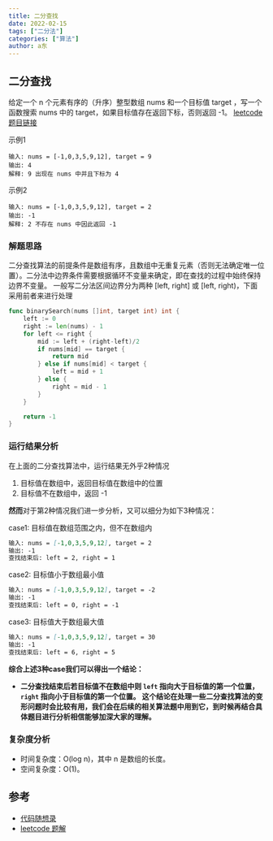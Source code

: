 ```yaml
---
title: 二分查找
date: 2022-02-15
tags: ["二分法"]
categories: ["算法"]
author: a东
---
```


## 二分查找
给定一个 n 个元素有序的（升序）整型数组 nums 和一个目标值 target  ，写一个函数搜索 nums 中的 target，如果目标值存在返回下标，否则返回 -1。
[ leetcode 题目链接](https://leetcode-cn.com/problems/binary-search/)

示例1
```
输入: nums = [-1,0,3,5,9,12], target = 9     
输出: 4       
解释: 9 出现在 nums 中并且下标为 4    
```

示例2
```
输入: nums = [-1,0,3,5,9,12], target = 2     
输出: -1        
解释: 2 不存在 nums 中因此返回 -1    
```
<!-- more -->

### 解题思路
二分查找算法的前提条件是数组有序，且数组中无重复元素（否则无法确定唯一位置）。二分法中边界条件需要根据循环不变量来确定，即在查找的过程中始终保持边界不变量。
一般写二分法区间边界分为两种 [left, right] 或 [left, right)，下面采用前者来进行处理

```go
func binarySearch(nums []int, target int) int {
	left := 0
	right := len(nums) - 1
	for left <= right {
		mid := left + (right-left)/2
		if nums[mid] == target {
			return mid
		} else if nums[mid] < target {
			left = mid + 1
		} else {
			right = mid - 1
		}
	}

	return -1
}
```

### 运行结果分析
在上面的二分查找算法中，运行结果无外乎2种情况
1. 目标值在数组中，返回目标值在数组中的位置
2. 目标值不在数组中，返回 -1

**然而**对于第2种情况我们进一步分析，又可以细分为如下3种情况：

case1: 目标值在数组范围之内，但不在数组内
```markdown
输入: nums = [-1,0,3,5,9,12], target = 2     
输出: -1
查找结束后: left = 2, right = 1
```

case2: 目标值小于数组最小值
```markdown
输入: nums = [-1,0,3,5,9,12], target = -2     
输出: -1
查找结束后: left = 0, right = -1
```

case3: 目标值大于数组最大值
```markdown
输入: nums = [-1,0,3,5,9,12], target = 30     
输出: -1
查找结束后: left = 6, right = 5
```

**综合上述3种case我们可以得出一个结论：**
- **二分查找结束后若目标值不在数组中则 `left` 指向大于目标值的第一个位置，`right` 指向小于目标值的第一个位置。**
**这个结论在处理一些二分查找算法的变形问题时会比较有用，我们会在后续的相关算法题中用到它，到时候再结合具体题目进行分析相信能够加深大家的理解。**

### 复杂度分析
- 时间复杂度：O(log n)，其中 n 是数组的长度。
- 空间复杂度：O(1)。

## 参考
* [代码随想录](https://programmercarl.com/0704.%E4%BA%8C%E5%88%86%E6%9F%A5%E6%89%BE.html#_704-%E4%BA%8C%E5%88%86%E6%9F%A5%E6%89%BE)
* [leetcode 题解](https://leetcode-cn.com/problems/binary-search/solution/er-fen-cha-zhao-by-leetcode-solution-f0xw/)






